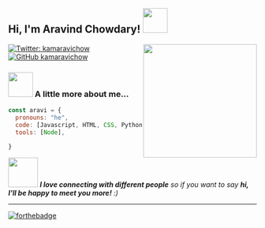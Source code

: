 <h2> Hi, I'm Aravind Chowdary! <img src="https://media.giphy.com/media/mGcNjsfWAjY5AEZNw6/giphy.gif" width="50"></h2>
<img align='right' src="https://media.giphy.com/media/ieyl9zmCjO4b4t6qoY/giphy.gif" width="230">

[![Twitter: kamaravichow](https://img.shields.io/twitter/follow/ThaiiBraga?style=social)](https://twitter.com/kamaravichow)
[![GitHub kamaravichow](https://img.shields.io/github/followers/thaiane?label=follow&style=social)](https://github.com/kamaravichow)


### <img src="https://media.giphy.com/media/VgCDAzcKvsR6OM0uWg/giphy.gif" width="50"> A little more about me...  

```javascript
const aravi = {
  pronouns: "he",
  code: [Javascript, HTML, CSS, Python, Java, Kotlin],
  tools: [Node],
  
}
```

<img src="https://media.giphy.com/media/LnQjpWaON8nhr21vNW/giphy.gif" width="60"> <em><b>I love connecting with different people</b> so if you want to say <b>hi, I'll be happy to meet you more!</b> :)</em>

---

[![forthebadge](https://forthebadge.com/images/badges/built-with-swag.svg)](https://kamaravichow.github.io)
